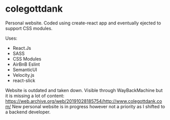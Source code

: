 # colegottdank
Personal website. Coded using create-react app and eventually ejected to support CSS modules.

Uses:
* React.Js
* SASS
* CSS Modules
* AirBnB Eslint
* SemanticUI
* Velocity.js
* react-slick

Website is outdated and taken down.
Visible through WayBackMachine but it is missing a lot of content: https://web.archive.org/web/20191028185754/http://www.colegottdank.com/
New personal website is in progress however not a priority as I shifted to a backend developer.
